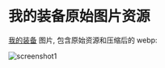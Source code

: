 # 我的装备原始图片资源

[我的装备](http://dong4j.github.io/equipment/) 图片, 包含原始资源和压缩后的 webp:

![screenshot1](./assets/screenshot1.png)
